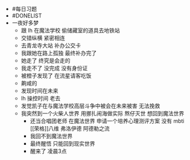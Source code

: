 - #每日习题
- #DONELIST
- 一夜好多梦
	- 跟 lh 在魔法学校 偷储藏室的道具去地铁站
	- 交错纵横 紧密相连
	- 去青龙寺大站 补办公交卡
	- 我跟她在路上孤独 最终补办完了
	- 她走了 终究是会走的
	- 我走不了 没完成 没有身份证
	- 被橙子发现了 在流星请客吃饭
	- 齁咸的
	- 发现时间在未来
	- lh 操控时间 老去
	- 发觉凯子在与魔法学校高层斗争中被会在未来被害 无法挽救
	- 我突然到一个火柴人世界 用挪扎闹海做实际 熬仔灭世 想回到魔法世界
		- 还当合唱团老师 在魔法世界 申请一个培养心理测评方案 没有 mbti [[荣格]]八维 弗洛伊德 阿德勒之流
		- 我回不到魔法世界
		- 最终醒悟 只能回到现实世界
		- 醒来了 凌晨3点
